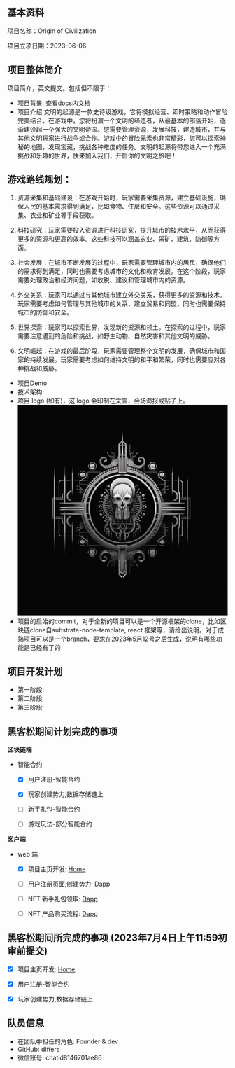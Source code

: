 ## 基本资料

项目名称：Origin of Civilization

项目立项日期：2023-06-06

## 项目整体简介

项目简介，英文提交。包括但不限于：

<!-- - 项目背景/原由/要解决的问题 (如有其他附件，可放到 `docs` 目录内。英文提交)。 -->
- 项目背景: 查看docs内文档
- 项目介绍
文明的起源是一款史诗级游戏，它将模拟经营、即时策略和动作冒险完美结合。在游戏中，您将扮演一个文明的缔造者，从最基本的部落开始，逐渐建设起一个强大的文明帝国。您需要管理资源，发展科技，建造城市，并与其他文明玩家进行战争或合作。游戏中的冒险元素也非常精彩，您可以探索神秘的地图，发现宝藏，挑战各种难度的任务。文明的起源将带您进入一个充满挑战和乐趣的世界，快来加入我们，开启你的文明之旅吧！

## 游戏路线规划：

 1. 资源采集和基础建设：在游戏开始时，玩家需要采集资源，建立基础设施，确保人民的基本需求得到满足，比如食物、住房和安全。这些资源可以通过采集、农业和矿业等手段获取。

 2. 科技研究：玩家需要投入资源进行科技研究，提升城市的技术水平，从而获得更多的资源和更高的效率。这些科技可以涵盖农业、采矿、建筑、防御等方面。

 3. 社会发展：在城市不断发展的过程中，玩家需要管理城市内的居民，确保他们的需求得到满足，同时也需要考虑城市的文化和教育发展。在这个阶段，玩家需要处理政治和经济问题，如收税、建议和管理城市内的资源。

 4. 外交关系：玩家可以通过与其他城市建立外交关系，获得更多的资源和技术。玩家需要考虑如何管理与其他城市的关系，建立贸易和同盟，同时也需要保持城市的防御和安全。

 5. 世界探索：玩家可以探索世界，发现新的资源和领土。在探索的过程中，玩家需要注意遇到的危险和挑战，如野生动物、自然灾害和其他文明的威胁。

 6. 文明崛起：在游戏的最后阶段，玩家需要管理整个文明的发展，确保城市和国家的持续发展。玩家需要考虑如何维持文明的和平和繁荣，同时也需要应对各种挑战和威胁。

- 项目Demo
- 技术架构:
- 项目 logo (如有)，这 logo 会印制在文宣，会场海报或贴子上。![LOGO](LOGO2.png)
- 项目的启始的commit，对于全新的项目可以是一个开源框架的clone，比如区块链clone自substrate-node-template, react
框架等，请给出说明。对于成熟项目可以是一个branch，要求在2023年5月12号之后生成，说明有哪些功能是已经有了的

## 项目开发计划

- 第一阶段:
- 第二阶段:
- 第三阶段:
## 黑客松期间计划完成的事项


**区块链端**
- 智能合约

  - [x] 用户注册-智能合约
  - [x] 玩家创建势力,数据存储链上
  - [ ] 新手礼包-智能合约
  - [ ] 游戏玩法-部分智能合约


**客户端**
- web 端
  - [x] 项目主页开发: [Home](https://civi.ink/)
  - [ ] 用户注册页面,创建势力: [Dapp](https://app.civi.link)
  - [ ] NFT 新手礼包领取: [Dapp](https://app.civi.link)
  - [ ] NFT 产品购买流程: [Dapp](https://app.civi.link)


## 黑客松期间所完成的事项 (2023年7月4日上午11:59初审前提交)
  - [x] 项目主页开发: [Home](https://civi.ink/)
  - [x] 用户注册-智能合约
  - [x] 玩家创建势力,数据存储链上




<!-- - 完成用户注册的智能合约: 包含合格用户规则,限制全新的地址注册,防止大量用户套取新手礼包
- 完成用户注册的WEB页面
- 完成新手礼包的智能合约: 包含精心设计的NFT(给出使用文档,NFT权益说明)
- 完成新手礼包WEB页面
- 其他待补充... -->

## 队员信息

- 在团队中担任的角色: Founder & dev
- GitHub:  differs
- 微信账号: chatid8146701ae86